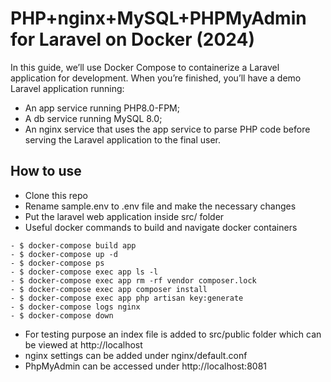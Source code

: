 # PHP+nginx+MySQL+PHPMyAdmin for Laravel on Docker (2024)
In this guide, we’ll use Docker Compose to containerize a Laravel application for development. When you’re finished, you’ll have a demo Laravel application running:

* An app service running PHP8.0-FPM;
* A db service running MySQL 8.0;
* An nginx service that uses the app service to parse PHP code before serving the Laravel application to the final user.

## How to use

- Clone this repo
- Rename sample.env to .env file and make the necessary changes 
- Put the laravel web application inside src/ folder
- Useful docker commands to build and navigate docker containers
```
- $ docker-compose build app
- $ docker-compose up -d
- $ docker-compose ps
- $ docker-compose exec app ls -l
- $ docker-compose exec app rm -rf vendor composer.lock
- $ docker-compose exec app composer install
- $ docker-compose exec app php artisan key:generate
- $ docker-compose logs nginx
- $ docker-compose down
```
- For testing purpose an index file is added to src/public folder which can be viewed at http://localhost
- nginx settings can be added under nginx/default.conf
- PhpMyAdmin can be accessed under http://localhost:8081
